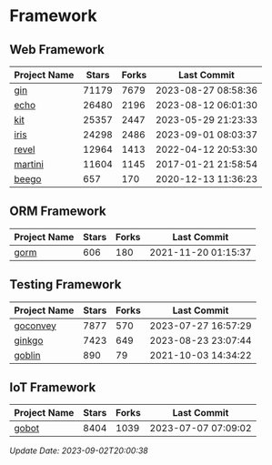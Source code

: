 # Framework

## Web Framework
| Project Name | Stars | Forks | Last Commit |
| ------------ | ----- | ----- | ----------- |
| [gin](https://github.com/gin-gonic/gin) | 71179 | 7679 | 2023-08-27 08:58:36 |
| [echo](https://github.com/labstack/echo) | 26480 | 2196 | 2023-08-12 06:01:30 |
| [kit](https://github.com/go-kit/kit) | 25357 | 2447 | 2023-05-29 21:23:33 |
| [iris](https://github.com/kataras/iris) | 24298 | 2486 | 2023-09-01 08:03:37 |
| [revel](https://github.com/revel/revel) | 12964 | 1413 | 2022-04-12 20:53:30 |
| [martini](https://github.com/go-martini/martini) | 11604 | 1145 | 2017-01-21 21:58:54 |
| [beego](https://github.com/astaxie/beego) | 657 | 170 | 2020-12-13 11:36:23 |

## ORM Framework
| Project Name | Stars | Forks | Last Commit |
| ------------ | ----- | ----- | ----------- |
| [gorm](https://github.com/jinzhu/gorm) | 606 | 180 | 2021-11-20 01:15:37 |

## Testing Framework
| Project Name | Stars | Forks | Last Commit |
| ------------ | ----- | ----- | ----------- |
| [goconvey](https://github.com/smartystreets/goconvey) | 7877 | 570 | 2023-07-27 16:57:29 |
| [ginkgo](https://github.com/onsi/ginkgo) | 7423 | 649 | 2023-08-23 23:07:44 |
| [goblin](https://github.com/franela/goblin) | 890 | 79 | 2021-10-03 14:34:22 |

## IoT Framework
| Project Name | Stars | Forks | Last Commit |
| ------------ | ----- | ----- | ----------- |
| [gobot](https://github.com/hybridgroup/gobot) | 8404 | 1039 | 2023-07-07 07:09:02 |

*Update Date: 2023-09-02T20:00:38*